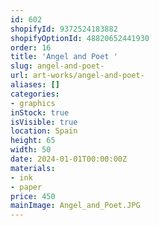 ```yaml
---
id: 602
shopifyId: 9372524183882
shopifyOptionId: 48820652441930
order: 16
title: 'Angel and Poet '
slug: angel-and-poet-
url: art-works/angel-and-poet-
aliases: []
categories:
- graphics
inStock: true
isVisible: true
location: Spain
height: 65
width: 50
date: 2024-01-01T00:00:00Z
materials:
- ink
- paper
price: 450
mainImage: Angel_and_Poet.JPG
---
```

